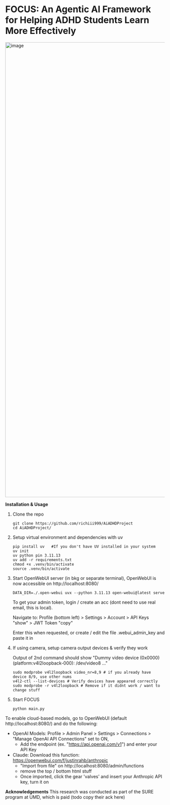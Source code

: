 # **FOCUS**: An Agentic AI Framework for Helping ADHD Students Learn More Effectively

<img width="1803" height="1436" alt="image" src="https://github.com/user-attachments/assets/8f1c171e-f154-495f-a787-d632e45876a2" />


**Installation & Usage**
1. Clone the repo
   ```
   git clone https://github.com/richiii999/AiADHDProject
   cd AiADHDProject/
   ```
2. Setup virtual environment and dependencies with uv
   ```
   pip install uv   #If you don't have UV installed in your system
   uv init
   uv python pin 3.11.13
   uv add -r requirements.txt
   chmod +x .venv/bin/activate
   source .venv/bin/activate
   ```
3. Start OpenWebUI server (in bkg or separate terminal), OpenWebUI is now accessible on http://localhost:8080/
   ```
   DATA_DIR=./.open-webui uvx --python 3.11.13 open-webui@latest serve
   ```
   To get your admin token, login / create an acc (dont need to use real email, this is local).

   Navigate to: Profile (bottom left) > Settings > Account > API Keys "show" > JWT Token "copy"

   Enter this when requested, or create / edit the file .webui_admin_key and paste it in
5. If using camera, setup camera output devices & verify they work

   Output of 2nd command should show "Dummy video device (0x0000) (platform:v4l2loopback-000): /dev/video8 ..."
   ```
   sudo modprobe v4l2loopback video_nr=8,9 # if you already have device 8/9, use other nums
   v4l2-ctl --list-devices # Verify devices have appeared correctly
   sudo modprobe -r v4l2loopback # Remove if it didnt work / want to change stuff
   ```
7. Start FOCUS
   ```
   python main.py
   ```

To enable cloud-based models, go to OpenWebUI (default http://localhost:8080/) and do the following:
- OpenAI Models: Profile > Admin Panel > Settings > Connections > "Manage OpenAI API Connections" set to ON,
   - Add the endpoint (ex. "https://api.openai.com/v1") and enter your API Key
- Claude: Download this function: https://openwebui.com/f/justinrahb/anthropic
  - "Import from file" on http://localhost:8080/admin/functions 
  - remove the top / bottom html stuff
  - Once imported, click the gear 'valves' and insert your Anthropic API key, turn it on

**Acknowledgements** This research was conducted as part of the SURE program at UMD, which is paid (todo copy their ack here)
